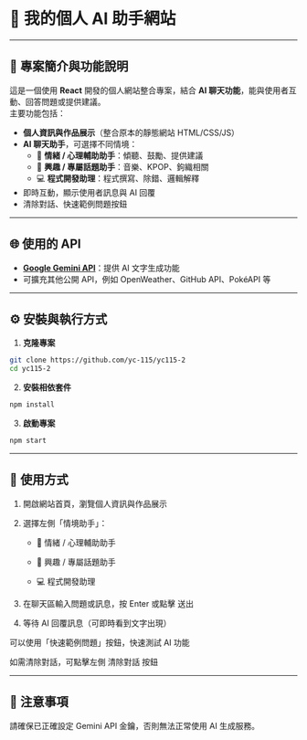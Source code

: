 # 🌟 我的個人 AI 助手網站

---

## 📝 專案簡介與功能說明
這是一個使用 **React** 開發的個人網站整合專案，結合 **AI 聊天功能**，能與使用者互動、回答問題或提供建議。  
主要功能包括：

- **個人資訊與作品展示**（整合原本的靜態網站 HTML/CSS/JS）  
- **AI 聊天助手**，可選擇不同情境：
  - 🧠 **情緒 / 心理輔助助手**：傾聽、鼓勵、提供建議  
  - 🎵 **興趣 / 專屬話題助手**：音樂、KPOP、鉤織相關  
  - 💻 **程式開發助理**：程式撰寫、除錯、邏輯解釋  
- 即時互動，顯示使用者訊息與 AI 回覆  
- 清除對話、快速範例問題按鈕  

---

## 🌐 使用的 API
- **[Google Gemini API](https://developers.generativeai.google/)**：提供 AI 文字生成功能  
- 可擴充其他公開 API，例如 OpenWeather、GitHub API、PokéAPI 等  

---

## ⚙️ 安裝與執行方式

1. **克隆專案**

```bash
git clone https://github.com/yc-115/yc115-2
cd yc115-2
```

2. **安裝相依套件**

```bash
npm install
```

3. **啟動專案**

```bash
npm start
```

---

## 🏃 使用方式

1. 開啟網站首頁，瀏覽個人資訊與作品展示

2. 選擇左側「情境助手」：

   - 🧠 情緒 / 心理輔助助手

   - 🎵 興趣 / 專屬話題助手

   - 💻 程式開發助理

3. 在聊天區輸入問題或訊息，按 Enter 或點擊 送出

4. 等待 AI 回覆訊息（可即時看到文字出現）

可以使用「快速範例問題」按鈕，快速測試 AI 功能

如需清除對話，可點擊左側 清除對話 按鈕

---

## 📝 注意事項

請確保已正確設定 Gemini API 金鑰，否則無法正常使用 AI 生成服務。
